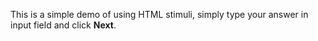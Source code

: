 This is a simple demo of using HTML stimuli, simply type your answer in input field and click **Next**.